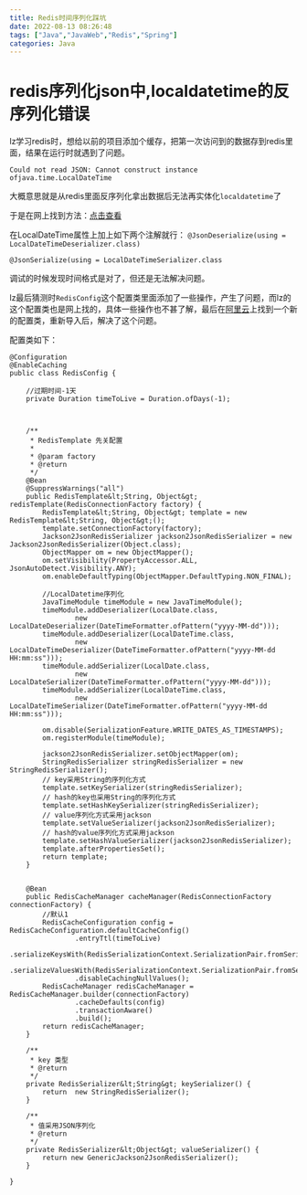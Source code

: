 ```yaml
---
title: Redis时间序列化踩坑
date: 2022-08-13 08:26:48
tags: ["Java","JavaWeb","Redis","Spring"]
categories: Java
---
```




<h1>redis序列化json中,localdatetime的反序列化错误</h1>
lz学习redis时，想给以前的项目添加个缓存，把第一次访问到的数据存到redis里面，结果在运行时就遇到了问题。

`Could not read JSON: Cannot construct instance ofjava.time.LocalDateTime`

大概意思就是从redis里面反序列化拿出数据后无法再实体化`localdatetime`了

于是在网上找到方法：[点击查看](https://blog.csdn.net/Tony_zt/article/details/105074792)

在LocalDateTime属性上加上如下两个注解就行：
`@JsonDeserialize(using = LocalDateTimeDeserializer.class)`

`@JsonSerialize(using = LocalDateTimeSerializer.class`

调试的时候发现时间格式是对了，但还是无法解决问题。

lz最后猜测时`RedisConfig`这个配置类里面添加了一些操作，产生了问题，而lz的这个配置类也是网上找的，具体一些操作也不甚了解，最后在[阿里云](https://developer.aliyun.com/article/769874)上找到一个新的配置类，重新导入后，解决了这个问题。

配置类如下：

```
@Configuration
@EnableCaching
public class RedisConfig {

    //过期时间-1天
    private Duration timeToLive = Duration.ofDays(-1);



    /**
     * RedisTemplate 先关配置
     *
     * @param factory
     * @return
     */
    @Bean
    @SuppressWarnings("all")
    public RedisTemplate&lt;String, Object&gt; redisTemplate(RedisConnectionFactory factory) {
        RedisTemplate&lt;String, Object&gt; template = new RedisTemplate&lt;String, Object&gt;();
        template.setConnectionFactory(factory);
        Jackson2JsonRedisSerializer jackson2JsonRedisSerializer = new Jackson2JsonRedisSerializer(Object.class);
        ObjectMapper om = new ObjectMapper();
        om.setVisibility(PropertyAccessor.ALL, JsonAutoDetect.Visibility.ANY);
        om.enableDefaultTyping(ObjectMapper.DefaultTyping.NON_FINAL);

        //LocalDatetime序列化
        JavaTimeModule timeModule = new JavaTimeModule();
        timeModule.addDeserializer(LocalDate.class,
                new LocalDateDeserializer(DateTimeFormatter.ofPattern("yyyy-MM-dd")));
        timeModule.addDeserializer(LocalDateTime.class,
                new LocalDateTimeDeserializer(DateTimeFormatter.ofPattern("yyyy-MM-dd HH:mm:ss")));
        timeModule.addSerializer(LocalDate.class,
                new LocalDateSerializer(DateTimeFormatter.ofPattern("yyyy-MM-dd")));
        timeModule.addSerializer(LocalDateTime.class,
                new LocalDateTimeSerializer(DateTimeFormatter.ofPattern("yyyy-MM-dd HH:mm:ss")));

        om.disable(SerializationFeature.WRITE_DATES_AS_TIMESTAMPS);
        om.registerModule(timeModule);

        jackson2JsonRedisSerializer.setObjectMapper(om);
        StringRedisSerializer stringRedisSerializer = new StringRedisSerializer();
        // key采用String的序列化方式
        template.setKeySerializer(stringRedisSerializer);
        // hash的key也采用String的序列化方式
        template.setHashKeySerializer(stringRedisSerializer);
        // value序列化方式采用jackson
        template.setValueSerializer(jackson2JsonRedisSerializer);
        // hash的value序列化方式采用jackson
        template.setHashValueSerializer(jackson2JsonRedisSerializer);
        template.afterPropertiesSet();
        return template;
    }


    @Bean
    public RedisCacheManager cacheManager(RedisConnectionFactory connectionFactory) {
        //默认1
        RedisCacheConfiguration config = RedisCacheConfiguration.defaultCacheConfig()
                .entryTtl(timeToLive)
                .serializeKeysWith(RedisSerializationContext.SerializationPair.fromSerializer(keySerializer()))
                .serializeValuesWith(RedisSerializationContext.SerializationPair.fromSerializer(valueSerializer()))
                .disableCachingNullValues();
        RedisCacheManager redisCacheManager = RedisCacheManager.builder(connectionFactory)
                .cacheDefaults(config)
                .transactionAware()
                .build();
        return redisCacheManager;
    }

    /**
     * key 类型
     * @return
     */
    private RedisSerializer&lt;String&gt; keySerializer() {
        return  new StringRedisSerializer();
    }

    /**
     * 值采用JSON序列化
     * @return
     */
    private RedisSerializer&lt;Object&gt; valueSerializer() {
        return new GenericJackson2JsonRedisSerializer();
    }

}
```

